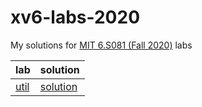 # xv6-labs-2020

My solutions for [MIT 6.S081 (Fall 2020)](https://pdos.csail.mit.edu/6.S081/2020/index.html) labs

|lab|solution|
|-|-|
|[util](https://pdos.csail.mit.edu/6.S081/2020/labs/util.html)|[solution](https://h0meb0dy.tistory.com/entry/MIT-6S081-Fall-2020-Lab-Xv6-and-Unix-utilities)|
